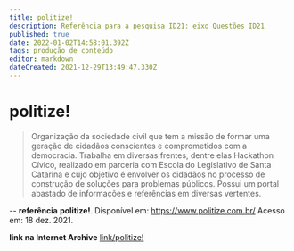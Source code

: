 ```yaml
---
title: politize!
description: Referência para a pesquisa ID21: eixo Questões ID21
published: true
date: 2022-01-02T14:58:01.392Z
tags: produção de conteúdo
editor: markdown
dateCreated: 2021-12-29T13:49:47.330Z
---
```


# politize! 

> Organização da sociedade civil que tem a missão de formar uma geração de cidadãos conscientes e comprometidos com a democracia.
Trabalha em diversas frentes, dentre elas Hackathon Cívico, realizado em parceria com Escola do Legislativo de Santa Catarina e cujo objetivo é  envolver os cidadãos no processo de construção de soluções para problemas públicos. Possui um portal abastado de informações e referências em diversas vertentes. 

--
**referência**
**politize!**. Disponível em: https://www.politize.com.br/ Acesso em: 18 dez. 2021.

**link na Internet Archive** 
[link/politize!](https://web.archive.org/web/20220102125935/https://www.politize.com.br/)
